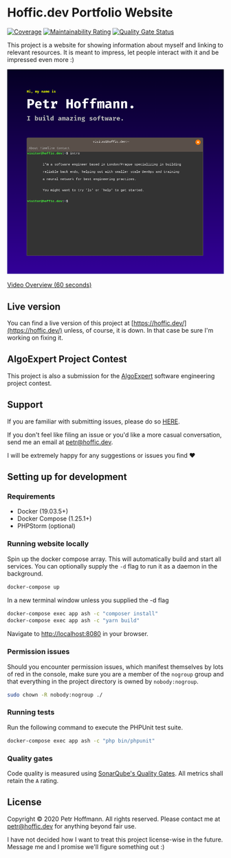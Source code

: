 # Hoffic.dev Portfolio Website
[![Coverage](https://sonarcloud.io/api/project_badges/measure?project=hoffic.cz_portfolio&metric=coverage)](https://sonarcloud.io/dashboard?id=hoffic.cz_portfolio)
[![Maintainability Rating](https://sonarcloud.io/api/project_badges/measure?project=hoffic.cz_portfolio&metric=sqale_rating)](https://sonarcloud.io/dashboard?id=hoffic.cz_portfolio)
[![Quality Gate Status](https://sonarcloud.io/api/project_badges/measure?project=hoffic.cz_portfolio&metric=alert_status)](https://sonarcloud.io/dashboard?id=hoffic.cz_portfolio)

This project is a website for showing information about myself and linking to relevant resources. It
is meant to impress, let people interact with it and be impressed even more :)

[![Hoffic.dev Portfolio Screenshot](/graphics/screenshot.png?raw=true "Screenshot")](https://www.youtube.com/watch?v=Hyk4fydilE0)

[Video Overview (60 seconds)](https://www.youtube.com/watch?v=Hyk4fydilE0)



## Live version

You can find a live version of this project at [https://hoffic.dev/](https://hoffic.dev/) unless, of
course, it is down. In that case be sure I'm working on fixing it.



## AlgoExpert Project Contest

This project is also a submission for the [AlgoExpert](https://www.algoexpert.io/) software engineering
project contest.




## Support

If you are familiar with submitting issues, please do so [HERE](https://gitlab.com/hoffic.cz/portfolio/issues).

If you don't feel like filing an issue or you'd like a more casual conversation, send me an email at
[petr@hoffic.dev](mailto:petr@hoffic.cz).

I will be extremely happy for any suggestions or issues you find ❤️



## Setting up for development

### Requirements

* Docker (19.03.5+)
* Docker Compose (1.25.1+)
* PHPStorm (optional)

### Running website locally

Spin up the docker compose array. This will automatically build and start all services. You can
optionally supply the `-d` flag to run it as a daemon in the background.

```bash
docker-compose up
```

In a new terminal window unless you supplied the -d flag

```bash
docker-compose exec app ash -c "composer install"
docker-compose exec app ash -c "yarn build"
```

Navigate to [http://localhost:8080](http://localhost:8080) in your browser.

### Permission issues

Should you encounter permission issues, which manifest themselves by lots of red in the console, make
sure you are a member of the `nogroup` group and that everything in the project directory is owned
by `nobody:nogroup`.

```bash
sudo chown -R nobody:nogroup ./
```

### Running tests

Run the following command to execute the PHPUnit test suite.

```bash
docker-compose exec app ash -c "php bin/phpunit"
```

### Quality gates

Code quality is measured using [SonarQube's Quality Gates](https://sonarcloud.io/dashboard?id=hoffic.cz_portfolio).
All metrics shall retain the `A` rating.



## License

Copyright © 2020 Petr Hoffmann. All rights reserved.
Please contact me at [petr@hoffic.dev](mailto:petr@hoffic.dev) for anything beyond fair use.

I have not decided how I want to treat this project license-wise in the future.
Message me and I promise we'll figure something out :)
